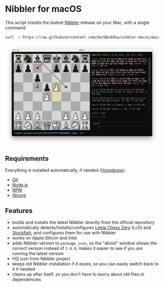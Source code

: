# Nibbler for macOS

This script installs the lastest [Nibbler](https://github.com/rooklift/nibbler) release on your Mac, with a single command:

```bash
curl -s https://raw.githubusercontent.com/darkBuddha/nibbler-macos/main/install_nibbler_macos.sh | bash
```

![Nibbler Screenshot](nibbler.png)

## Requirements

Everything is installed automatically, if needed ([Homebrew](https://brew.sh/)).

* [Git](https://git-scm.com/)
* [Node.js](https://nodejs.org/)
* [NPM](https://www.npmjs.com/)
* [librsvg](https://wiki.gnome.org/Projects/LibRsvg)

## Features

* builds and installs the latest Nibbler directly from the official repository
* automatically detects/installs/configures [Leela Chess Zero](https://lczero.org/) (Lc0) and [Stockfish](https://stockfishchess.org/), and configures them for use with Nibbler
* works on Apple Silicon and Intel
* adds Nibbler version to `package.json`, so the "about" window shows the correct version instead of `1.0.0`, makes it easier to see if you are running the latest version
* HQ icon from Nibbler project
* keeps old Nibbler installation if it exists, so you can easily switch back to it if needed
* cleans up after itself, so you don't have to worry about old files or dependencies
